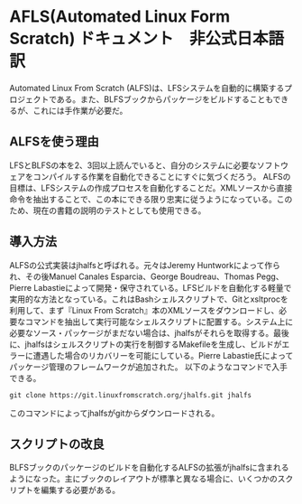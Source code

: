 # AFLS(Automated Linux Form Scratch) ドキュメント　非公式日本語訳

Automated Linux From Scratch (ALFS)は、LFSシステムを自動的に構築するプロジェクトである。また、BLFSブックからパッケージをビルドすることもできるが、これには手作業が必要だ。

## ALFSを使う理由

LFSとBLFSの本を2、3回以上読んでいると、自分のシステムに必要なソフトウェアをコンパイルする作業を自動化できることにすぐに気づくだろう。
ALFSの目標は、LFSシステムの作成プロセスを自動化することだ。XMLソースから直接命令を抽出することで、この本にできる限り忠実に従うようになっている。このため、現在の書籍の説明のテストとしても使用できる。

## 導入方法

ALFSの公式実装はjhalfsと呼ばれる。元々はJeremy Huntworkによって作られ、その後Manuel Canales Esparcia、George Boudreau、Thomas Pegg、Pierre Labastieによって開発・保守されている。LFSビルドを自動化する軽量で実用的な方法となっている。これはBashシェルスクリプトで、Gitとxsltprocを利用して、まず『Linux From Scratch』本のXMLソースをダウンロードし、必要なコマンドを抽出して実行可能なシェルスクリプトに配置する。システム上に必要なソース・パッケージがまだない場合は、jhalfsがそれらを取得する。最後に、jhalfsはシェルスクリプトの実行を制御するMakefileを生成し、ビルドがエラーに遭遇した場合のリカバリーを可能にしている。Pierre Labastie氏によってパッケージ管理のフレームワークが追加された。
以下のようなコマンドで入手できる。

    git clone https://git.linuxfromscratch.org/jhalfs.git jhalfs
このコマンドによってjhalfsがgitからダウンロードされる。

## スクリプトの改良
BLFSブックのパッケージのビルドを自動化するALFSの拡張がjhalfsに含まれるようになった。主にブックのレイアウトが標準と異なる場合に、いくつかのスクリプトを編集する必要がある。


